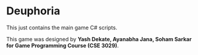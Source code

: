 # Deuphoria
This just contains the main game C# scripts.

This game was designed by **Yash Dekate, Ayanabha Jana, Soham Sarkar for Game Programming Course (CSE 3029)**.

